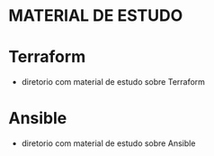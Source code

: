 # MATERIAL DE ESTUDO

# Terraform
- diretorio com material de estudo sobre Terraform

# Ansible
- diretorio com material de estudo sobre Ansible
